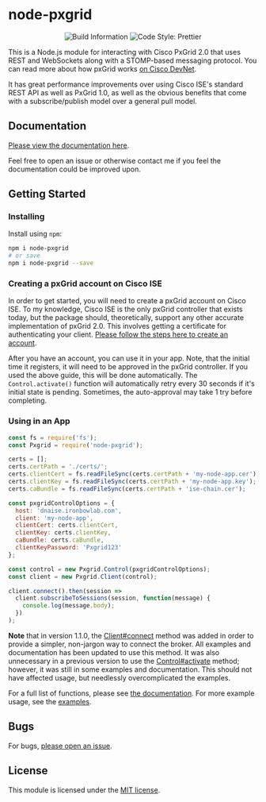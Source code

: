 # node-pxgrid

<p align="center">
  <img src="https://travis-ci.org/rnwolfe/node-pxgrid.svg?branch=master" alt="Build Information" />
  <img src="https://img.shields.io/badge/code_style-prettier-ff69b4.svg?style=flat-square" alt="Code Style: Prettier" />
</p>

This is a Node.js module for interacting with Cisco PxGrid 2.0 that uses REST and WebSockets along with a STOMP-based messaging protocol. You can read more about how pxGrid works [on Cisco DevNet](https://developer.cisco.com/docs/pxgrid/#!introduction-to-pxgrid-2-0).

It has great performance improvements over using Cisco ISE's standard REST API as well as PxGrid 1.0, as well as the obvious benefits that come with a subscribe/publish model over a general pull model.

## Documentation

[Please view the documentation here](https://rnwolfe.github.io/node-pxgrid/).

Feel free to open an issue or otherwise contact me if you feel the documentation could be improved upon.

## Getting Started

### Installing

Install using `npm`:

```bash
npm i node-pxgrid
# or save
npm i node-pxgrid --save
```

### Creating a pxGrid account on Cisco ISE

In order to get started, you will need to create a pxGrid account on Cisco ISE. To my knowledge, Cisco ISE is the only pxGrid controller that exists today, but the package should, theoretically, support any other accurate implementation of pxGrid 2.0. This involves getting a certificate for authenticating your client. [Please follow the steps here to create an account](https://github.com/rnwolfe/node-pxgrid/blob/master/pxgrid-setup.md).

After you have an account, you can use it in your app. Note, that the initial time it registers, it will need to be approved in the pxGrid controller. If you used the above guide, this will be done automatically. The `Control.activate()` function will automatically retry every 30 seconds if it's initial state is pending. Sometimes, the auto-approval may take 1 try before completing.

### Using in an App

```javascript
const fs = require('fs');
const Pxgrid = require('node-pxgrid');

certs = [];
certs.certPath = './certs/';
certs.clientCert = fs.readFileSync(certs.certPath + 'my-node-app.cer');
certs.clientKey = fs.readFileSync(certs.certPath + 'my-node-app.key');
certs.caBundle = fs.readFileSync(certs.certPath + 'ise-chain.cer');

const pxgridControlOptions = {
  host: 'dnaise.ironbowlab.com',
  client: 'my-node-app',
  clientCert: certs.clientCert,
  clientKey: certs.clientKey,
  caBundle: certs.caBundle,
  clientKeyPassword: 'Pxgrid123'
};

const control = new Pxgrid.Control(pxgridControlOptions);
const client = new Pxgrid.Client(control);

client.connect().then(session =>
  client.subscribeToSessions(session, function(message) {
    console.log(message.body);
  })
);
```
**Note** that in version 1.1.0, the [Client#connect](https://rnwolfe.github.io/node-pxgrid/Client.html#connect) method was added in order to provide a simpler, non-jargon way to connect the broker. All examples and documentation has been updated to use this method. It was also unnecessary in a previous version to use the [Control#activate](https://rnwolfe.github.io/node-pxgrid/Control.html#activate) method; however, it was still in some examples and documentation. This should not have affected usage, but needlessly overcomplicated the examples.

For a full list of functions, please see [the documentation](https://rnwolfe.github.io/node-pxgrid/). For more example usage, see the [examples](examples/).

## Bugs

For bugs, [please open an issue](https://github.com/rnwolfe/node-pxgrid/issues).

## License

This module is licensed under the [MIT license](LICENSE).

